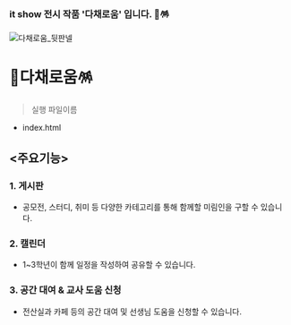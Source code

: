 ### it show 전시 작품 '다채로움' 입니다. 🎨🪅

![다채로움_뒷판넬](https://user-images.githubusercontent.com/80024637/174443372-238334f7-b5e6-47af-8f29-0ecefb53cbc1.png)

# **🎨다채로움🪅**
> 실행 파일이름
- index.html

## <주요기능>

### **1. 게시판**
- 공모전, 스터디, 취미 등 다양한 카테고리를 통해 함께할 미림인을 구할 수 있습니다.

### **2. 캘린더**
- 1~3학년이 함께 일정을 작성하여 공유할 수 있습니다. 

### **3. 공간 대여 & 교사 도움 신청**
- 전산실과 카페 등의 공간 대여 및 선생님 도움을 신청할 수 있습니다. 
